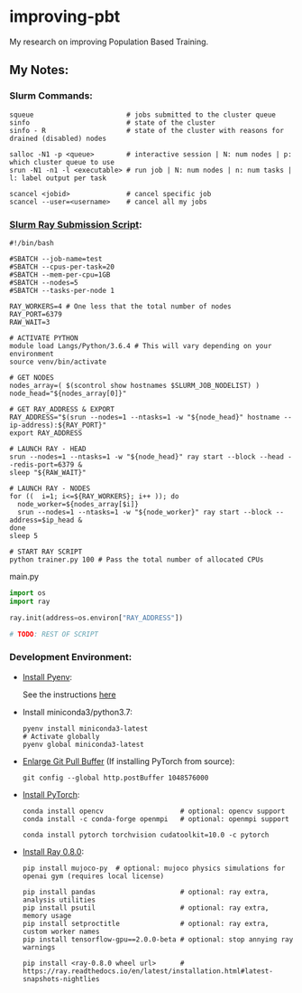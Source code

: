 # improving-pbt
My research on improving Population Based Training.


## My Notes:


### Slurm Commands:

```shell script
squeue                       # jobs submitted to the cluster queue
sinfo                        # state of the cluster
sinfo - R                    # state of the cluster with reasons for drained (disabled) nodes

salloc -N1 -p <queue>        # interactive session | N: num nodes | p: which cluster queue to use
srun -N1 -n1 -l <executable> # run job | N: num nodes | n: num tasks | l: label output per task

scancel <jobid>              # cancel specific job
scancel --user=<username>    # cancel all my jobs
```


### [Slurm Ray Submission Script](https://ray.readthedocs.io/en/latest/deploying-on-slurm.html):

```shell script
#!/bin/bash

#SBATCH --job-name=test
#SBATCH --cpus-per-task=20
#SBATCH --mem-per-cpu=1GB
#SBATCH --nodes=5
#SBATCH --tasks-per-node 1

RAY_WORKERS=4 # One less that the total number of nodes
RAY_PORT=6379
RAW_WAIT=3

# ACTIVATE PYTHON
module load Langs/Python/3.6.4 # This will vary depending on your environment
source venv/bin/activate

# GET NODES
nodes_array=( $(scontrol show hostnames $SLURM_JOB_NODELIST) )
node_head="${nodes_array[0]}"

# GET RAY_ADDRESS & EXPORT
RAY_ADDRESS="$(srun --nodes=1 --ntasks=1 -w "${node_head}" hostname --ip-address):${RAY_PORT}"
export RAY_ADDRESS

# LAUNCH RAY - HEAD
srun --nodes=1 --ntasks=1 -w "${node_head}" ray start --block --head --redis-port=6379 &
sleep "${RAW_WAIT}"

# LAUNCH RAY - NODES
for ((  i=1; i<=${RAY_WORKERS}; i++ )); do
  node_worker=${nodes_array[$i]}
  srun --nodes=1 --ntasks=1 -w "${node_worker}" ray start --block --address=$ip_head &
done
sleep 5

# START RAY SCRIPT
python trainer.py 100 # Pass the total number of allocated CPUs
```

main.py
```python
import os
import ray

ray.init(address=os.environ["RAY_ADDRESS"])

# TODO: REST OF SCRIPT
```



### Development Environment:

- [Install Pyenv](https://github.com/pyenv/pyenv#installation):

  See the instructions [here](https://github.com/pyenv/pyenv#installation)


- Install miniconda3/python3.7:

  ```shell script
  pyenv install miniconda3-latest
  # Activate globally
  pyenv global miniconda3-latest
  ```


- [Enlarge Git Pull Buffer](https://stackoverflow.com/questions/38378914/git-error-rpc-failed-curl-56-gnutls) (If installing PyTorch from source):

  ```shell script
  git config --global http.postBuffer 1048576000
  ````


- [Install PyTorch](https://pytorch.org/get-started/locally):

  ```shell script
  conda install opencv                   # optional: opencv support
  conda install -c conda-forge openmpi   # optional: openmpi support

  conda install pytorch torchvision cudatoolkit=10.0 -c pytorch
  ```

- [Install Ray 0.8.0](https://ray.readthedocs.io/en/latest/installation.html#latest-snapshots-nightlies):

  ```shell script
  pip install mujoco-py  # optional: mujoco physics simulations for openai gym (requires local license)
  
  pip install pandas                     # optional: ray extra, analysis utilities
  pip install psutil                     # optional: ray extra, memory usage
  pip install setproctitle               # optional: ray extra, custom worker names
  pip install tensorflow-gpu==2.0.0-beta # optional: stop annying ray warnings
  
  pip install <ray-0.8.0 wheel url>      # https://ray.readthedocs.io/en/latest/installation.html#latest-snapshots-nightlies
  ```

    



    
    
    

